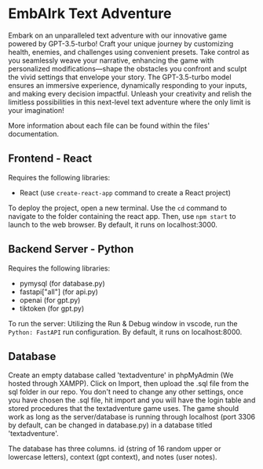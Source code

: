# EmbAIrk Text Adventure
Embark on an unparalleled text adventure with our innovative game powered by GPT-3.5-turbo! Craft your unique journey by customizing health, enemies, and challenges using convenient presets. Take control as you seamlessly weave your narrative, enhancing the game with personalized modifications—shape the obstacles you confront and sculpt the vivid settings that envelope your story. The GPT-3.5-turbo model ensures an immersive experience, dynamically responding to your inputs, and making every decision impactful. Unleash your creativity and relish the limitless possibilities in this next-level text adventure where the only limit is your imagination!

More information about each file can be found within the files' documentation.

## Frontend - React
Requires the following libraries:
- React (use `create-react-app` command to create a React project)

To deploy the project, open a new terminal. Use the `cd` command to navigate to the folder containing the react app. Then, use `npm start` to launch to the web browser. By default, it runs on localhost:3000.


## Backend Server - Python
Requires the following libraries:
- pymysql (for database.py)
- fastapi["all"] (for api.py)
- openai (for gpt.py)
- tiktoken (for gpt.py)

To run the server: 
Utilizing the Run & Debug window in vscode, run the `Python: FastAPI` run configuration. By default, it runs on localhost:8000.


## Database
Create an empty database called 'textadventure' in phpMyAdmin (We hosted through XAMPP).
Click on Import, then upload the .sql file from the sql folder in our repo.
You don't need to change any other settings, once you have chosen the .sql file, hit import and you will have the login table and stored procedures that the textadventure game uses.
The game should work as long as the server/database is running through localhost (port 3306 by default, can be changed in database.py) in a database titled 'textadventure'.

The database has three columns. id (string of 16 random upper or lowercase letters), context (gpt context), and notes (user notes).
